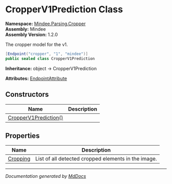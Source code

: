 ﻿<!--  
  <auto-generated>   
    The contents of this file were generated by a tool.  
    Changes to this file may be list if the file is regenerated  
  </auto-generated>   
-->

# CropperV1Prediction Class

**Namespace:** [Mindee.Parsing.Cropper](../index.md)  
**Assembly:** Mindee  
**Assembly Version:** 1.2.0

The cropper model for the v1.

```csharp
[Endpoint("cropper", "1", "mindee")]
public sealed class CropperV1Prediction
```

**Inheritance:** object → CropperV1Prediction

**Attributes:** [EndpointAttribute](../../EndpointAttribute/index.md)

## Constructors

| Name                                           | Description |
| ---------------------------------------------- | ----------- |
| [CropperV1Prediction()](constructors/index.md) |             |

## Properties

| Name                               | Description                                         |
| ---------------------------------- | --------------------------------------------------- |
| [Cropping](properties/Cropping.md) | List of all detected cropped elements in the image. |

___

*Documentation generated by [MdDocs](https://github.com/ap0llo/mddocs)*
